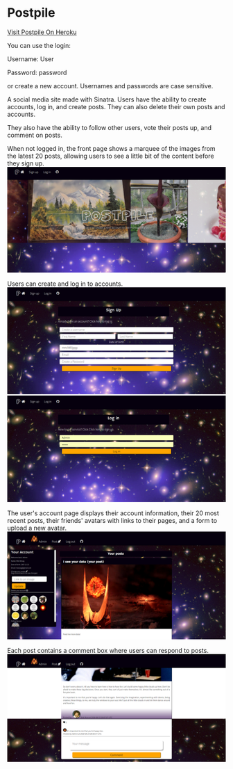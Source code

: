 # Postpile
[Visit Postpile On Heroku](http://postpile.herokuapp.com/)

You can use the login:

Username: User

Password: password

or create a new account. Usernames and passwords are case sensitive.

A social media site made with Sinatra.
Users have the ability to create accounts, log in, and create posts.
They can also delete their own posts and accounts.

They also have the ability to follow other users, vote their posts up, and comment on posts.

When not logged in, the front page shows a marquee of the images from the latest 20 posts, allowing users to see a little bit of the content before they sign up.
![Front page](https://raw.githubusercontent.com/mwissig/Postpile/master/public/images/Opera%20Snapshot_2018-08-22_205407_postpile.herokuapp.com.png)

Users can create and log in to accounts.
![Sign up page](https://raw.githubusercontent.com/mwissig/Postpile/master/public/images/Opera%20Snapshot_2018-08-22_205451_postpile.herokuapp.com.png)
![Login page](https://raw.githubusercontent.com/mwissig/Postpile/master/public/images/Opera%20Snapshot_2018-08-22_205514_postpile.herokuapp.com.png)

The user's account page displays their account information, their 20 most recent posts, their friends' avatars with links to their pages, and a form to upload a new avatar.
![Account page](https://raw.githubusercontent.com/mwissig/Postpile/master/public/images/Opera%20Snapshot_2018-08-22_205537_postpile.herokuapp.com.png)

Each post contains a comment box where users can respond to posts.
![Post comments](https://raw.githubusercontent.com/mwissig/Postpile/master/public/images/Opera%20Snapshot_2018-08-22_205733_postpile.herokuapp.com.png)
